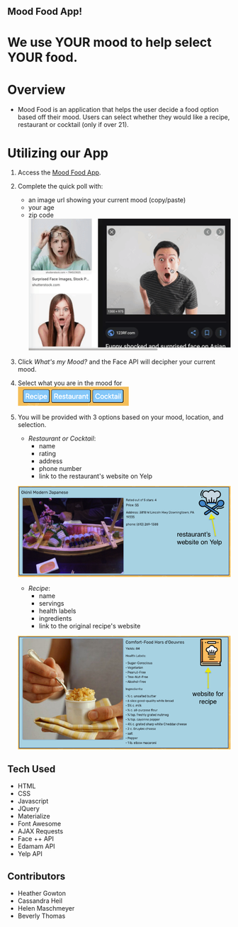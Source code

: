 ## Mood Food App!

# We use YOUR mood to help select YOUR food. 

# Overview
- Mood Food is an application that helps the user decide a food option based off their mood. Users can select whether they would like a recipe, restaurant or cocktail (only if over 21).

# Utilizing our App
1. Access the [Mood Food App](https://hgowton.github.io/MoodFood/). 
1. Complete the quick poll with:
   * an image url showing your current mood (copy/paste)
   * your age
   * zip code
   ![poll](/assets/images/pictureSelect.gif)

1. Click *What's my Mood?* and the Face API will decipher your current mood.
1. Select what you are in the mood for ![choice](assets/images/choice.png)
1. You will be provided with 3 options based on your mood, location, and selection.
   * *Restaurant or Cocktail*: 
      * name
      * rating 
      * address
      * phone number
      * link to the restaurant's website on Yelp
   
   ![restaurant](/assets/images/restaurantInfo.png)

   * *Recipe*:
      * name
      * servings
      * health labels
      * ingredients
      * link to the original recipe's website
   
   ![recipe](/assets/images/recipeInfo.png)


## Tech Used
- HTML
- CSS
- Javascript
- JQuery
- Materialize
- Font Awesome
- AJAX Requests
- Face ++ API
- Edamam API
- Yelp API

## Contributors
* Heather Gowton
* Cassandra Heil
* Helen Maschmeyer
* Beverly Thomas
